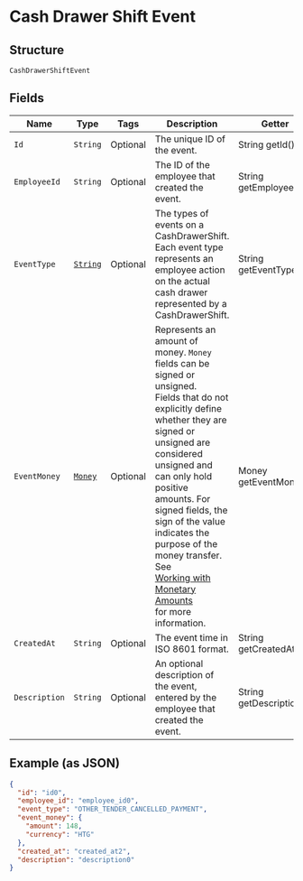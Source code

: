 
# Cash Drawer Shift Event

## Structure

`CashDrawerShiftEvent`

## Fields

| Name | Type | Tags | Description | Getter |
|  --- | --- | --- | --- | --- |
| `Id` | `String` | Optional | The unique ID of the event. | String getId() |
| `EmployeeId` | `String` | Optional | The ID of the employee that created the event. | String getEmployeeId() |
| `EventType` | [`String`](../../doc/models/cash-drawer-event-type.md) | Optional | The types of events on a CashDrawerShift.<br>Each event type represents an employee action on the actual cash drawer<br>represented by a CashDrawerShift. | String getEventType() |
| `EventMoney` | [`Money`](../../doc/models/money.md) | Optional | Represents an amount of money. `Money` fields can be signed or unsigned.<br>Fields that do not explicitly define whether they are signed or unsigned are<br>considered unsigned and can only hold positive amounts. For signed fields, the<br>sign of the value indicates the purpose of the money transfer. See<br>[Working with Monetary Amounts](https://developer.squareup.com/docs/build-basics/working-with-monetary-amounts)<br>for more information. | Money getEventMoney() |
| `CreatedAt` | `String` | Optional | The event time in ISO 8601 format. | String getCreatedAt() |
| `Description` | `String` | Optional | An optional description of the event, entered by the employee that<br>created the event. | String getDescription() |

## Example (as JSON)

```json
{
  "id": "id0",
  "employee_id": "employee_id0",
  "event_type": "OTHER_TENDER_CANCELLED_PAYMENT",
  "event_money": {
    "amount": 148,
    "currency": "HTG"
  },
  "created_at": "created_at2",
  "description": "description0"
}
```

